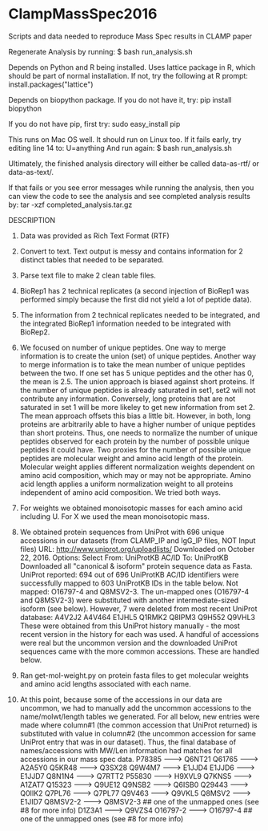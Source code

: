 # ClampMassSpec2016
Scripts and data needed to reproduce Mass Spec results in CLAMP paper

Regenerate Analysis by running:
$ bash run_analysis.sh

Depends on Python and R being installed.
Uses lattice package in R, which should be part of normal installation.
If not, try the following at R prompt:
  install.packages("lattice")

Depends on biopython package. If you do not have it, try:
pip install biopython

If you do not have pip, first try:
sudo easy_install pip

This runs on Mac OS well. It should run on Linux too.
If it fails early, try editing line 14 to: U=anything
And run again:
$ bash run_analysis.sh

Ultimately, the finished analysis directory will either be called data-as-rtf/ or data-as-text/.

If that fails or you see error messages while running the analysis, then you can view the code to see the analysis and see completed analysis results by:
tar -xzf completed_analysis.tar.gz



DESCRIPTION
1. Data was provided as Rich Text Format (RTF)
2. Convert to text. Text output is messy and contains information for 2 distinct tables that needed to be separated.
3. Parse text file to make 2 clean table files.
4. BioRep1 has 2 technical replicates (a second injection of BioRep1 was performed simply because the first did not yield a lot of peptide data).
5. The information from 2 technical replicates needed to be integrated, and the integrated BioRep1 information needed to be integrated with BioRep2.
6. We focused on number of unique peptides. One way to merge information is to create the union (set) of unique peptides. 
	Another way to merge information is to take the mean number of unique peptides between the two.
	If one set has 5 unique peptides and the other has 0, the mean is 2.5.
	The union approach is biased against short proteins. If the number of unique peptides is already saturated in set1, set2 will not contribute any information.
	Conversely, long proteins that are not saturated in set 1 will be more likeley to get new information from set 2.
	The mean approach offsets this bias a little bit. However, in both, long proteins are arbitrarily able to have a higher number of unique peptides than short proteins.
	Thus, one needs to normalize the number of unique peptides observed for each protein by the number of possible unique peptides it could have.
	Two proxies for the number of possible unique peptides are molecular weight and amino acid length of the protein.
	Molecular weight applies different normalization weights dependent on amino acid composition, which may or may not be appropriate.
	Amino acid length applies a uniform normalization weight to all proteins independent of amino acid composition.
	We tried both ways.
7. For weights we obtained monoisotopic masses for each amino acid including U. For X we used the mean monoisotopic mass.	
8. We obtained protein sequences from UniProt with 696 unique accessions in our datasets (from CLAMP_IP and IgG_IP files, NOT Input files) 
	URL: http://www.uniprot.org/uploadlists/
   	Downloaded on October 22, 2016.
   	Options: Select From: UniProtKB AC/ID To: UniProtKB   
   	Downloaded all "canonical & isoform" protein sequence data as Fasta.
   UniProt reported: 694 out of 696 UniProtKB AC/ID identifiers were successfully mapped to 603 UniProtKB IDs in the table below. Not mapped: O16797-4 and Q8MSV2-3.
   The un-mapped ones (O16797-4 and Q8MSV2-3) were substituted with another intermediate-sized isoform (see below).
   However, 7 were deleted from most recent UniProt database:
	A4V2J2
	A4V464
	E1JHL5
	Q1RMK2
	Q8IPM3
	Q9H552
	Q9VHL3
   These were obtained from this UniProt history manually - the most recent version in the history for each was used.
   A handful of accessions were real but the uncommon version and the downloaded UniProt sequences came with the more common accessions.
   These are handled below.

9. Ran get-mol-weight.py on protein fasta files to get molecular weights and amino acid lengths associated with each name.

10. At this point, because some of the accessions in our data are uncommon, we had to manually add the uncommon accessions to the name/molwt/length tables we generated.
	For all below, new entries were made where column#1 (the common accession that UniProt returned) is substituted with value in column#2 (the uncommon accession for same UniProt entry that was in our dataset).
	Thus, the final database of names/accessions with MW/Len information had matches for all accessions in our mass spec data.
	P78385 ---> Q6NT21
	Q61765 ---> A2A5Y0
	Q5KR48 ---> Q3SX28
	Q9W4M7 ---> E1JJD4
	E1JJD6 ---> E1JJD7
	Q8N1N4 ---> Q7RTT2
	P55830 ---> H9XVL9
	Q7KNS5 ---> A1ZAT7
	Q15323 ---> Q9UE12
	Q9NSB2 ---> Q6ISB0
	Q29443 ---> Q0IIK2
	Q7PL76 ---> Q7PL77
	Q9V463 ---> Q9VKL5
	Q8MSV2 ---> E1JID7
	Q8MSV2-2 ---> Q8MSV2-3 ## one of the unmapped ones (see #8 for more info)
	D1Z3A1 ---> Q9VZS4
	O16797-2 ---> O16797-4 ## one of the unmapped ones (see #8 for more info)


